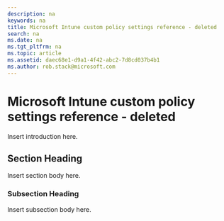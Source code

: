 ```yaml
---
description: na
keywords: na
title: Microsoft Intune custom policy settings reference - deleted
search: na
ms.date: na
ms.tgt_pltfrm: na
ms.topic: article
ms.assetid: daec68e1-d9a1-4f42-abc2-7d8cd037b4b1
ms.author: rob.stack@microsoft.com
---
```

# Microsoft Intune custom policy settings reference - deleted
Insert introduction here.

## Section Heading
Insert section body here.

### Subsection Heading
Insert subsection body here.

